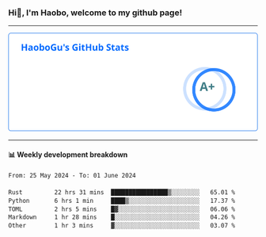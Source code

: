 <!--<h2 align="center"> Hi👋, I'm Haobo, welcome to my github page! </h2>-->
### Hi👋, I'm Haobo, welcome to my github page!
-------

<img href="https://github.com/HaoboGu" src="assets/stats.svg" alt="github stats" /> 

-------

#### 📊 **Weekly development breakdown**
<!--START_SECTION:waka-->

```txt
From: 25 May 2024 - To: 01 June 2024

Rust         22 hrs 31 mins  ████████████████▒░░░░░░░░   65.01 %
Python       6 hrs 1 min     ████▒░░░░░░░░░░░░░░░░░░░░   17.37 %
TOML         2 hrs 5 mins    █▓░░░░░░░░░░░░░░░░░░░░░░░   06.06 %
Markdown     1 hr 28 mins    █░░░░░░░░░░░░░░░░░░░░░░░░   04.26 %
Other        1 hr 3 mins     ▓░░░░░░░░░░░░░░░░░░░░░░░░   03.07 %
```

<!--END_SECTION:waka-->
<!--
backup url: https://github-readme-status-dusky-ten.vercel.app/api?username=HaoboGu&count_private=true&show_icons=true&theme=transparent&border_color=2f80ed
-->
<!--
**HaoboGu/HaoboGu** is a ✨ _special_ ✨ repository because its `README.md` (this file) appears on your GitHub profile.

Here are some ideas to get you started:

- 🔭 I’m currently working on AI-assisted programming tools
- 🌱 I’m currently learning ...
- 👯 I’m looking to collaborate on ...
- 🤔 I’m looking for help with ...
- 💬 Ask me about ...
- 📫 How to reach me: ...
- 😄 Pronouns: ...
- ⚡ Fun fact: ...
-->
